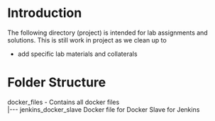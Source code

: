 # Introduction
The following directory (project) is intended for lab assignments and solutions. This is still work in project as we clean up to  
*  add specific lab materials and collaterals

# Folder Structure
   docker_files - Contains all docker files
   <br>         |--- jenkins_docker_slave   Docker file for Docker Slave for Jenkins